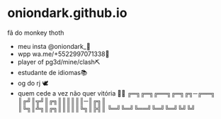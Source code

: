 # oniondark.github.io
fã do monkey thoth
- meu insta @oniondark_📌                
- wpp wa.me/+5522997071338🚷
- player of pg3d/mine/clash⛏️
- estudante de idiomas📚
- og do rj 🕊️
- quem cede a vez não quer vitória 📌🚷
 ╔═╗╔═╗╔══╗╔═╗╔╗─╔══╗  
 ║╔╝║╦╝║╔╗║║║║║║─║╔╗║  
 ║╚╗║╩╗║╔╗║║║║║╚╗║╠╣║ 
 ╚═╝╚═╝╚══╝╚═╝╚═╝╚╝╚╝  
   









